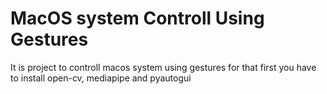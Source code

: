 # MacOS system Controll Using Gestures

It is project to controll macos system using gestures for that first you have to install open-cv, mediapipe and pyautogui